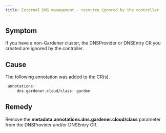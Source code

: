```yaml
---
title: External DNS management - resource ignored by the controller
---
```


## Symptom

If you have a non-Gardener cluster, the DNSProvider or DNSEntry CR you created are ignored by the controller.

## Cause

The following annotation was added to the CR(s).

```txt
 annotations:
     dns.gardener.cloud/class: garden
```

## Remedy

Remove the **metadata.annotations.dns.gardener.cloud/class** parameter from the DNSProvider and/or DNSEntry CR.
